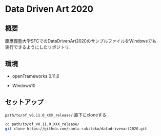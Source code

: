# Data Driven Art 2020

## 概要

慶應義塾大学SFCでのDataDrivenArt2020のサンプルファイルをWindowsでも実行できるようにしたリポジトリ．

## 環境

* openFrameworks 0.11.0

* Windows10

## セットアップ

`path/to/of_v0.11.0_XXX_release/` 直下にcloneする

```bash
cd path/to/of_v0.11.0_XXX_release/
git clone https://github.com/santa-sukitoku/datadrivenart2020.git
```

